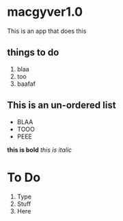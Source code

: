 # macgyver1.0
This is an app that does this
## things to do
1. blaa
1. too
1. baafaf

## This is an un-ordered list
 - BLAA
 - TOOO
 - PEEE
 
**this is bold**
_this is italic_


# To Do
1. Type
1. Stuff
1. Here
